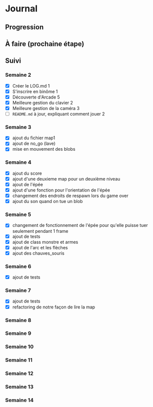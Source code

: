 # Journal

## Progression


## À faire (prochaine étape)


## Suivi

### Semaine 2

* [x] Créer le LOG.md                                                  1
* [x] S'inscrire en binôme                                             1
* [x] Découverte d'Arcade                                              5
* [x] Meilleure gestion du clavier                                     2
* [x] Meilleure gestion de la caméra                                   3
* [ ] `README.md` à jour, expliquant comment jouer                     2                      

### Semaine 3

* [x] ajout du fichier map1                                           
* [x] ajout de no_go (lave)                                            
* [x] mise en mouvement des blobs  

### Semaine 4
* [x] ajout du score                                           
* [x] ajout d'une deuxieme map pour un deuxième niveau                                           
* [x] ajout de l'épée
* [x] ajout d'une fonction pour l'orientation de l'épée                                           
* [x] changement des endroits de respawn lors du game over
* [x] ajout du son quand on tue un blob                                          
                                            
### Semaine 5
* [x] changement de fonctionnement de l'épée pour qu'elle puisse tuer seulement pendant 1 frame                                       
* [x] ajout de tests                                           
* [x] ajout de class monstre et armes
* [x] ajout de l'arc et les flèches                                          
* [x] ajout des chauves_souris

### Semaine 6
* [x] ajout de tests                                           

### Semaine 7
* [x] ajout de tests                                           
* [x] refactoring de notre façon de lire la map

### Semaine 8

### Semaine 9

### Semaine 10

### Semaine 11

### Semaine 12

### Semaine 13

### Semaine 14
